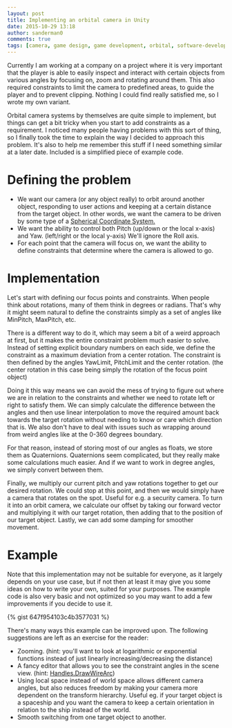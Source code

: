 ```yaml
---
layout: post
title: Implementing an orbital camera in Unity
date: 2015-10-29 13:18
author: sanderman0
comments: true
tags: [camera, game design, game development, orbital, software-development, spherical, unity]
---
```

Currently I am working at a company on a project where it is very important that the player is able to easily inspect and interact with certain objects from various angles by focusing on, zoom and rotating around them. This also required constraints to limit the camera to predefined areas, to guide the player and to prevent clipping. Nothing I could find really satisfied me, so I wrote my own variant.

Orbital camera systems by themselves are quite simple to implement, but things can get a bit tricky when you start to add constraints as a requirement. I noticed many people having problems with this sort of thing, so I finally took the time to explain the way I decided to approach this problem. It's also to help me remember this stuff if I need something similar at a later date. Included is a simplified piece of example code.
<h1>Defining the problem</h1>
<ul>
	<li>We want our camera (or any object really) to orbit around another object, responding to user actions and keeping at a certain distance from the target object. In other words, we want the camera to be driven by some type of a <a href="https://en.wikipedia.org/wiki/Spherical_coordinate_system" target="_blank">Spherical Coordinate System.</a></li>
	<li>We want the ability to control both Pitch (up/down or the local x-axis) and Yaw. (left/right or the local y-axis) We'll ignore the Roll axis.</li>
	<li>For each point that the camera will focus on, we want the ability to define constraints that determine where the camera is allowed to go.</li>
</ul>
<h1>Implementation</h1>
Let's start with defining our focus points and constraints. When people think about rotations, many of them think in degrees or radians. That's why it might seem natural to define the constraints simply as a set of angles like MinPitch, MaxPitch, etc.

There is a different way to do it, which may seem a bit of a weird approach at first, but it makes the entire constraint problem much easier to solve. Instead of setting explicit boundary numbers on each side, we define the constraint as a maximum deviation from a center rotation. The constraint is then defined by the angles YawLimit, PitchLimit and the center rotation. (the center rotation in this case being simply the rotation of the focus point object)

Doing it this way means we can avoid the mess of trying to figure out where we are in relation to the constraints and whether we need to rotate left or right to satisfy them. We can simply calculate the difference between the angles and then use linear interpolation to move the required amount back towards the target rotation without needing to know or care which direction that is. We also don't have to deal with issues such as wrapping around from weird angles like at the 0-360 degrees boundary.

For that reason, instead of storing most of our angles as floats, we store them as Quaternions. Quaternions seem complicated, but they really make some calculations much easier. And if we want to work in degree angles, we simply convert between them.

Finally, we multiply our current pitch and yaw rotations together to get our desired rotation. We could stop at this point, and then we would simply have a camera that rotates on the spot. Useful for e.g. a security camera. To turn it into an orbit camera, we calculate our offset by taking our forward vector and multiplying it with our target rotation, then adding that to the position of our target object. Lastly, we can add some damping for smoother movement.
<h1>Example</h1>
Note that this implementation may not be suitable for everyone, as it largely depends on your use case, but if not then at least it may give you some ideas on how to write your own, suited for your purposes. The example code is also very basic and not optimized so you may want to add a few improvements if you decide to use it.

{% gist 647f954103c4b3577031 %}

There's many ways this example can be improved upon. The following suggestions are left as an exercise for the reader:
<ul>
	<li>Zooming. (hint: you'll want to look at logarithmic or exponential functions instead of just linearly increasing/decreasing the distance)</li>
	<li>A fancy editor that allows you to see the constraint angles in the scene view. (hint: <a href="http://docs.unity3d.com/ScriptReference/Handles.DrawWireArc.html" target="_blank">Handles.DrawWireArc</a>)</li>
	<li>Using local space instead of world space allows different camera angles, but also reduces freedom by making your camera more dependent on the transform hierarchy. Useful eg. if your target object is a spaceship and you want the camera to keep a certain orientation in relation to the ship instead of the world.</li>
	<li>Smooth switching from one target object to another.</li>
</ul>
